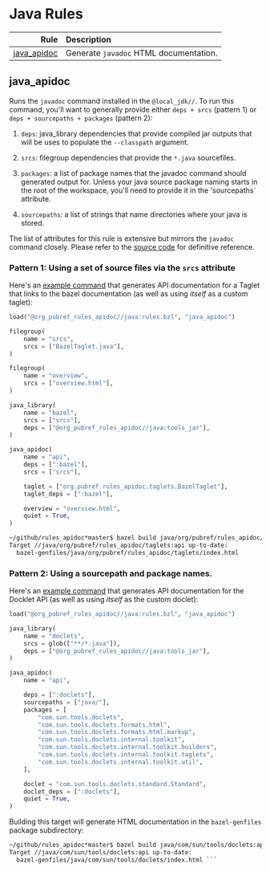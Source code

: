 # Java Rules

| Rule | Description |
| ---: | :--- |
| [java_apidoc](#java_apidoc) | Generate `javadoc` HTML documentation. |

## java\_apidoc

Runs the `javadoc` command installed in the `@local_jdk//`.  To run
this command, you'll want to generally provide either `deps + srcs` (pattern 1) or
`deps + sourcepaths + packages` (pattern 2):

1. `deps`: java_library dependencies that provide compiled jar outputs
that will be uses to populate the `--classpath` argument.

1. `srcs`: filegroup dependencies that provide the `*.java`
sourcefiles.

1. `packages`: a list of package names that the javadoc command should
   generated output for.  Unless your java source package naming
   starts in the root of the workspace, you'll need to provide it in
   the 'sourcepaths` attribute.

1. `sourcepaths`: a list of strings that name directories where your
   java is stored.

The list of attributes for this rule is extensive but mirrors the
`javadoc` command closely.  Please refer to the
[source code](https://github.com/pubref/rules_apidoc/blob/master/apidoc/internal/java_apidoc.bzl)
for definitive reference.

### Pattern 1: Using a set of source files via the `srcs` attribute

Here's an [example command](org/pubref/rules_apidoc/taglets) that
generates API documentation for a Taglet that links to the bazel
documentation (as well as using *itself* as a custom taglet):

```python
load("@org_pubref_rules_apidoc//java:rules.bzl", "java_apidoc")

filegroup(
    name = "srcs",
    srcs = ["BazelTaglet.java"],
)

filegroup(
    name = "overview",
    srcs = ["overview.html"],
)

java_library(
    name = "bazel",
    srcs = ["srcs"],
    deps = ["@org_pubref_rules_apidoc//java:tools_jar"],
)

java_apidoc(
    name = "api",
    deps = [":bazel"],
    srcs = ["srcs"],

    taglet = ["org.pubref.rules_apidoc.taglets.BazelTaglet"],
    taglet_deps = [":bazel"],

    overview = "overview.html",
    quiet = True,
)
```

```sh
~/github/rules_apidoc*master$ bazel build java/org/pubref/rules_apidoc/taglets:api
Target //java/org/pubref/rules_apidoc/taglets:api up-to-date:
  bazel-genfiles/java/org/pubref/rules_apidoc/taglets/index.html
```

### Pattern 2: Using a sourcepath and package names.

Here's an [example command](com/sun/tools/doclets) that generates API
documentation for the Docklet API (as well as using *itself* as the
custom doclet):

```python
load("@org_pubref_rules_apidoc//java:rules.bzl", "java_apidoc")

java_library(
    name = "doclets",
    srcs = glob(["**/*.java"]),
    deps = ["@org_pubref_rules_apidoc//java:tools_jar"],
)

java_apidoc(
    name = "api",

    deps = [":doclets"],
    sourcepaths = ["java/"],
    packages = [
        "com.sun.tools.doclets",
        "com.sun.tools.doclets.formats.html",
        "com.sun.tools.doclets.formats.html.markup",
        "com.sun.tools.doclets.internal.toolkit",
        "com.sun.tools.doclets.internal.toolkit.builders",
        "com.sun.tools.doclets.internal.toolkit.taglets",
        "com.sun.tools.doclets.internal.toolkit.util",
    ],

    doclet = "com.sun.tools.doclets.standard.Standard",
    doclet_deps = [":doclets"],
    quiet = True,
)
```

Building this target will generate HTML documentation in the
`bazel-genfiles` package subdirectory:

```sh
~/github/rules_apidoc*master$ bazel build java/com/sun/tools/doclets:api
Target //java/com/sun/tools/doclets:api up-to-date:
  bazel-genfiles/java/com/sun/tools/doclets/index.html ```
```
